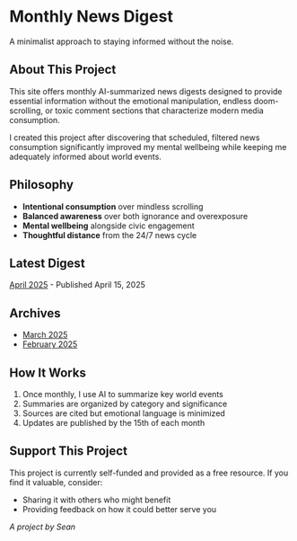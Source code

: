 # Monthly News Digest

A minimalist approach to staying informed without the noise.

## About This Project

This site offers monthly AI-summarized news digests designed to provide essential information without the emotional manipulation, endless doom-scrolling, or toxic comment sections that characterize modern media consumption.

I created this project after discovering that scheduled, filtered news consumption significantly improved my mental wellbeing while keeping me adequately informed about world events.

## Philosophy

- **Intentional consumption** over mindless scrolling
- **Balanced awareness** over both ignorance and overexposure 
- **Mental wellbeing** alongside civic engagement
- **Thoughtful distance** from the 24/7 news cycle

## Latest Digest

[April 2025](./digests/2025-04.md) - Published April 15, 2025

## Archives

- [March 2025](./digests/2025-03.md)
- [February 2025](./digests/2025-02.md)

## How It Works

1. Once monthly, I use AI to summarize key world events
2. Summaries are organized by category and significance
3. Sources are cited but emotional language is minimized
4. Updates are published by the 15th of each month

## Support This Project

This project is currently self-funded and provided as a free resource. If you find it valuable, consider:

- Sharing it with others who might benefit
- Providing feedback on how it could better serve you

*A project by Sean*
